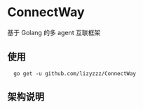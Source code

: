 # ConnectWay
基于 Golang 的多 agent 互联框架

## 使用

```shell
  go get -u github.com/lizyzzz/ConnectWay
```

## 架构说明

